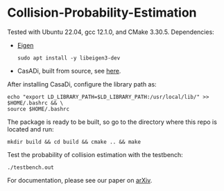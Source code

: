 # Collision-Probability-Estimation
Tested with Ubuntu 22.04, gcc 12.1.0, and CMake 3.30.5.
Dependencies:  
- [Eigen](https://eigen.tuxfamily.org/index.php?title=Main_Page)

  ```
  sudo apt install -y libeigen3-dev
  ```
- CasADi, built from source, see [here](https://github.com/casadi/casadi/wiki/InstallationLinux).  

After installing CasaDi, configure the library path as: 
```
echo "export LD_LIBRARY_PATH=$LD_LIBRARY_PATH:/usr/local/lib/" >> $HOME/.bashrc && \
source $HOME/.bashrc
```
The package is ready to be built, so go to the directory where this repo is located and run:
```
mkdir build && cd build && cmake .. && make
```
Test the probability of collision estimation with the testbench: 
```
./testbench.out
```
For documentation, please see our paper on [arXiv](https://arxiv.org/abs/2505.21161).
